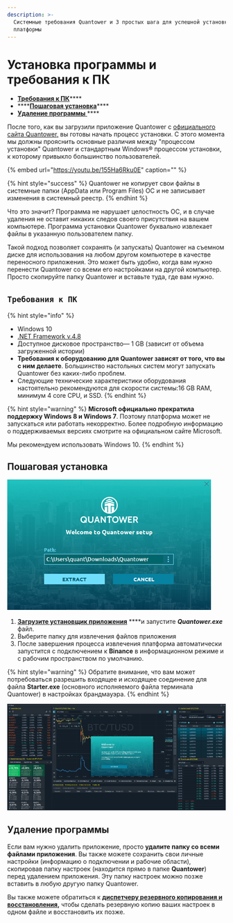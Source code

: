 ```yaml
---
description: >-
  Системные требования Quantower и 3 простых шага для успешной установки
  платформы
---
```


# Установка программы и требования к ПК

* [**Требования к ПК**](installation.md#trebovaniya-k-pk)\*\*\*\*
* \*\*\*\*[**Пошаговая установка**](installation.md#poshagovaya-ustanovka)\*\*\*\*
* [**Удаление программы** ](installation.md#udalenie-programmy)\*\*\*\*

После того, как вы загрузили приложение Quantower с [официального сайта Quantower,](https://www.quantower.com/) вы готовы начать процесс установки. С этого момента мы должны прояснить основные различия между "процессом установки" Quantower и стандартным Windows® процессом установки, к которому привыкло большинство пользователей.

{% embed url="https://youtu.be/155Ha6Rku0E" caption="" %}

{% hint style="success" %}
Quantower не копирует свои файлы в системные папки \(AppData или Program Files\) ОС и не записывает изменения в системный реестр.
{% endhint %}

Что это значит? Программа не нарушает целостность ОС, и в случае удаления не оставит никаких следов своего присутствия на вашем компьютере. Программа установки Quantower буквально извлекает файлы в указанную пользователем папку.

Такой подход позволяет сохранять \(и запускать\) Quantower на съемном диске для использования на любом другом компьютере в качестве переносного приложения. Это может быть удобно, когда вам нужно перенести Quantower со всеми его настройками на другой компьютер. Просто скопируйте папку Quantower и вставьте туда, где вам нужно.

## `Требования к ПК`

{% hint style="info" %}
* Windows 10
* [.NET Framework v.4.8](https://dotnet.microsoft.com/download/dotnet-framework/thank-you/net48-web-installer)
* Доступное дисковое пространство— 1 GB \(зависит от объема загруженной истории\)
* **Требования к оборудованию для Quantower зависят от того, что вы с ним делаете**. Большинство настольных систем могут запускать Quantower без каких-либо проблем.
* Следующие технические характеристики оборудования настоятельно рекомендуются для скорости системы:16 GB RAM, минимум  4 core CPU, и SSD.
{% endhint %}

{% hint style="warning" %}
**Microsoft официально прекратила поддержку Windows 8 и Windows 7**. Поэтому платформа может не запускаться или работать некорректно. Более подробную информацию о поддерживаемых версиях смотрите на официальном сайте Microsoft.

Мы рекомендуем использовать Windows 10.
{% endhint %}

## Пошаговая установка

![&#x42D;&#x43A;&#x440;&#x430;&#x43D; &#x443;&#x441;&#x442;&#x430;&#x43D;&#x43E;&#x432;&#x449;&#x438;&#x43A;&#x430; Quantower](../.gitbook/assets/extract-files-quantower.png)

1. [**Загрузите установщик приложения**](https://updates.quantower.com/Quantower/x64/latest/Quantower.exe) ****и запустите _**Quantower.exe**_ файл.
2. Выберите папку для извлечения файлов приложения
3. После завершения процесса извлечения платформа автоматически запустится с подключением к **Binance** в информационном режиме и с рабочим пространством по умолчанию.

{% hint style="warning" %}
Обратите внимание, что вам может потребоваться разрешить входящее и исходящее соединение для файла **Starter.exe** \(основного исполняемого файла терминала Quantower\) в настройках брандмауэра.
{% endhint %}

![](../.gitbook/assets/default-workspace.png)

## Удаление программы

Если вам нужно удалить приложение, просто **удалите папку со всеми файлами приложения**. Вы также можете сохранить свои личные настройки \(информацию о подключении и рабочие области\), скопировав папку настроек \(находится прямо в папке **Quantower**\) перед удалением приложения. Эту папку настроек можно позже вставить в любую другую папку Quantower.

Вы также можете обратиться к [**диспетчеру резервного копирования и восстановления**](backup-and-restore-manager.md)**,** чтобы сделать резервную копию ваших настроек в одном файле и восстановить их позже.

